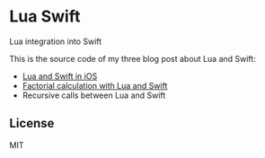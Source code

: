 # Lua Swift

Lua integration into Swift

This is the source code of my three blog post about Lua and Swift:

- [Lua and Swift in iOS](https://www.larsgregori.xyz/2019/12/27/lua-and-swift-in-ios/)
- [Factorial calculation with Lua and Swift](https://www.larsgregori.xyz/2019/12/29/factorial-calculation-with-lua-and-swift/)
- Recursive calls between Lua and Swift

## License

MIT
